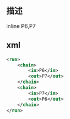 ## 描述
inline P6,P7

## xml
```xml
<run>
    <chain>
        <in>P6</in>
        <out>P7</out>
    </chain>
    <chain>
        <in>P7</in>
        <out>P6</out>
    </chain>
</run>
```
